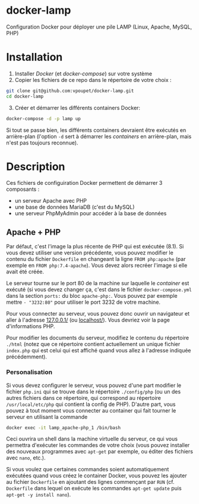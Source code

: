 # docker-lamp

Configuration Docker pour déployer une pile LAMP (Linux, Apache, MySQL, PHP)

# Installation

1. Installer *Docker* (et *docker-compose*) sur votre système
2. Copier les fichiers de ce repo dans le répertoire de votre choix :
  ```bash
  git clone git@github.com:vpoupet/docker-lamp.git
  cd docker-lamp
  ```
3. Créer et démarrer les différents containers Docker:
  ```bash
  docker-compose -d -p lamp up
  ```
Si tout se passe bien, les différents containers devraient être exécutés en arrière-plan (l'option `-d` sert à démarrer les *containers* en arrière-plan, mais n'est pas toujours reconnue).

# Description

Ces fichiers de configuiration Docker permettent de démarrer 3 composants :
- un serveur Apache avec PHP
- une base de données MariaDB (c'est du MySQL)
- une serveur PhpMyAdmin pour accéder à la base de données

## Apache + PHP

Par défaut, c'est l'image la plus récente de PHP qui est exécutée (8.1). Si vous devez utiliser une version précédente, vous pouvez modifier le contenu du fichier `Dockerfile` en changeant la ligne `FROM php:apache` (par exemple en `FROM php:7.4-apache`). Vous devez alors recréer l'image si elle avait été créée.

Le serveur tourne sur le port 80 de la machine sur laquelle le *container* est exécuté (si vous devez changer ça, c'est dans le fichier `docker-compose.yml` dans la section `ports:` du bloc `apache-php:`. Vous pouvez par exemple mettre `- "3232:80"` pour utiliser le port 3232 de votre machine.

Pour vous connecter au serveur, vous pouvez donc ouvrir un navigateur et aller à l'adresse [127.0.0.1/](127.0.0.1/) (ou [localhost/](localhost/)). Vous devriez voir la page d'informations PHP.

Pour modifier les documents du serveur, modifiez le contenu du répertoire `./html` (notez que ce répertoire contient actuellement un unique fichier `index.php` qui est celui qui est affiché quand vous allez à l'adresse indiquée précédemment).

### Personalisation

Si vous devez configurer le serveur, vous pouvez d'une part modifier le fichier `php.ini` qui se trouve dans le répertoire `./config/php` (ou un des autres fichiers dans ce répertoire, qui correspond au répertoire `/usr/local/etc/php` qui contient la config de PHP).
D'autre part, vous pouvez à tout moment vous connecter au container qui fait tourner le serveur en utilisant la commande
```bash
docker exec -it lamp_apache-php_1 /bin/bash
```
Ceci ouvrira un shell dans la machine virtuelle du serveur, ce qui vous permettra d'exécuter les commandes de votre choix (vous pouvez installer des nouveaux programmes avec `apt-get` par exemple, ou éditer des fichiers avec `nano`, etc.).

Si vous voulez que certaines commandes soient automatiquement exécutées quand vous créez le container Docker, vous pouvez les ajouter au fichier `Dockerfile` en ajoutant des lignes commençant par `RUN` (cf. `Dockerfile` dans lequel on exécute les commandes `apt-get update` puis `apt-get -y install nano`).
